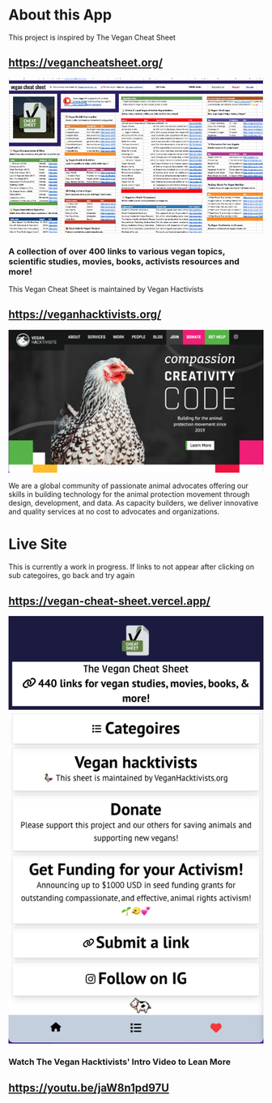 # About this App

This project is inspired by The Vegan Cheat Sheet

## https://vegancheatsheet.org/

![Alt text](src/spreadsheet_ss.png)

### A collection of over 400 links to various vegan topics, scientific studies, movies, books, activists resources and more!

This Vegan Cheat Sheet is maintained by Vegan Hactivists

## https://veganhacktivists.org/

![Alt text](src/veganhactivist_ss.png)

 We are a global community of passionate animal advocates offering our skills in building technology for the animal protection movement through design, development, and data. As capacity builders, we deliver innovative and quality services at no cost to advocates and organizations.

# Live Site

This is currently a work in progress. If links to not appear after clicking on sub categoires, go back and try again 

 ## https://vegan-cheat-sheet.vercel.app/

![Alt text](src/web_app_ss.png)

### Watch The Vegan Hacktivists' Intro Video to Lean More

## https://youtu.be/jaW8n1pd97U

